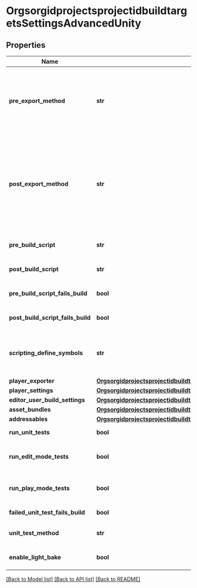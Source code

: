 # OrgsorgidprojectsprojectidbuildtargetsSettingsAdvancedUnity

## Properties
Name | Type | Description | Notes
------------ | ------------- | ------------- | -------------
**pre_export_method** | **str** | The fully-qualified name of a public static method you want us to call before we start the Unity build process. For example: ClassName.NeatMethod or NameSpace.ClassName.NeatMethod. No trailing parenthesis, and it can&#39;t have the same name as your Post-Export method! | [optional] 
**post_export_method** | **str** | The fully-qualified name of a public static method you want us to call after we finish the Unity build process (but before Xcode). For example: ClassName.CoolMethod or NameSpace.ClassName.CoolMethod. No trailing parenthesis, and it can&#39;t have the same name as your Post-Export method! This method must accept a string parameter, which will receive the path to the exported Unity player (or Xcode project in the case of iOS). | [optional] 
**pre_build_script** | **str** | Relative path to the script that should be run before the build process starts. | [optional] 
**post_build_script** | **str** | Relative path to the script that should be run after the build process finishes. | [optional] 
**pre_build_script_fails_build** | **bool** | If this is true, a non-zero exit code on your preBuildScript will cause your build to be marked as Failed | [optional] 
**post_build_script_fails_build** | **bool** | If this is true, a non-zero exit code on your postBuildScript will cause your build to be marked as Failed | [optional] 
**scripting_define_symbols** | **str** | Enter the names of the symbols you want to define for iOS. These symbols can then be used as the conditions for #if directives just like the built-in ones. (i.e. #IF MYDEFINE or #IF AMAZON) | [optional] 
**player_exporter** | [**OrgsorgidprojectsprojectidbuildtargetsSettingsAdvancedUnityPlayerExporter**](OrgsorgidprojectsprojectidbuildtargetsSettingsAdvancedUnityPlayerExporter.md) |  | [optional] 
**player_settings** | [**OrgsorgidprojectsprojectidbuildtargetsSettingsAdvancedUnityPlayerSettings**](OrgsorgidprojectsprojectidbuildtargetsSettingsAdvancedUnityPlayerSettings.md) |  | [optional] 
**editor_user_build_settings** | [**OrgsorgidprojectsprojectidbuildtargetsSettingsAdvancedUnityEditorUserBuildSettings**](OrgsorgidprojectsprojectidbuildtargetsSettingsAdvancedUnityEditorUserBuildSettings.md) |  | [optional] 
**asset_bundles** | [**OrgsorgidprojectsprojectidbuildtargetsSettingsAdvancedUnityAssetBundles**](OrgsorgidprojectsprojectidbuildtargetsSettingsAdvancedUnityAssetBundles.md) |  | [optional] 
**addressables** | [**OrgsorgidprojectsprojectidbuildtargetsSettingsAdvancedUnityAddressables**](OrgsorgidprojectsprojectidbuildtargetsSettingsAdvancedUnityAddressables.md) |  | [optional] 
**run_unit_tests** | **bool** | Run any unit tests your project has when a build happens. | [optional] 
**run_edit_mode_tests** | **bool** | Should Edit Mode unit tests be run? NOTE: requires runUnitTests to be true and building with Unity 5.6 or newer. | [optional] 
**run_play_mode_tests** | **bool** | Should Play Mode unit tests be run? NOTE: requires runUnitTests to be true and building with Unity 5.6 or newer. | [optional] 
**failed_unit_test_fails_build** | **bool** | Mark builds as failed if the unit tests do not pass. | [optional] 
**unit_test_method** | **str** | LEGACY - The Unity method to call when running unit tests (only supported in Unity 5.2 and lower). | [optional] 
**enable_light_bake** | **bool** | Enable lightmap baking (disabled by default since it is very slow and usually unnecessary) | [optional] 

[[Back to Model list]](../README.md#documentation-for-models) [[Back to API list]](../README.md#documentation-for-api-endpoints) [[Back to README]](../README.md)


